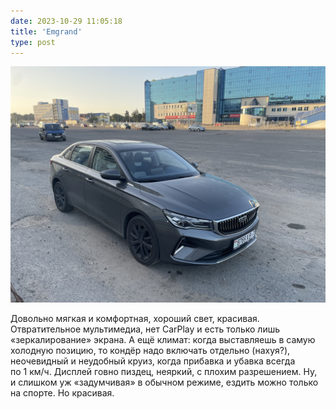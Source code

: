 ```yaml
---
date: 2023-10-29 11:05:18
title: 'Emgrand'
type: post
---
```


![Когда самая красивая!](IMG_6176.jpg)

Довольно мягкая и комфортная, хороший свет, красивая. Отвратительное мультимедиа, нет CarPlay и есть только лишь
«зеркалирование» экрана. А ещё климат: когда выставляешь в самую холодную позицию, то кондёр надо включать отдельно
(нахуя?), неочевидный и неудобный круиз, когда прибавка и убавка всегда по 1 км&#x2F;ч. Дисплей говно пиздец, неяркий,
с плохим разрешением. Ну, и слишком уж «задумчивая» в обычном режиме, ездить можно только на спорте. Но красивая.
